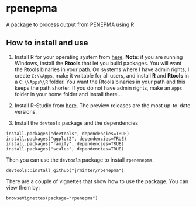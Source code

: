 # rpenepma
A package to process output from PENEPMA using R

## How to install and use

1. Install R for your operating system from
[here](http://cran.revolutionanalytics.com/). **Note**: if you are
running Windows, install the **Rtools** that let you build packages.
You will want the Rtools binaries in your path. On systems where I have
admin rights, I create `C:\\Apps`, make it writable for all users, and
install **R** and **Rtools** in a `C:\\Apps\\R` folder. You want the
Rtools binaries in your path and this keeps the path shorter. If you
do not have admin rights, make an ``Apps`` folder in your home folder
and install there...

2. Install R-Studio from 
[here](https://www.rstudio.com/products/rstudio/download/preview/).
The preview releases are the most up-to-date versions.

3. Install the `devtools` package and the dependencies

```
install.packages("devtools", dependencies=TRUE)
install.packages("ggplot2", dependencies=TRUE)
install.packages("ramify", dependencies=TRUE)
install.packages("scales", dependencies=TRUE)
```

Then you can use the `devtools` package to install `rpenenepma`. 

```
devtools::install_github("jrminter/rpenepma")
```

There are a couple of vignettes that show how to use the package.
You can view them by:

```
browseVignettes(package="rpenepma")
```




